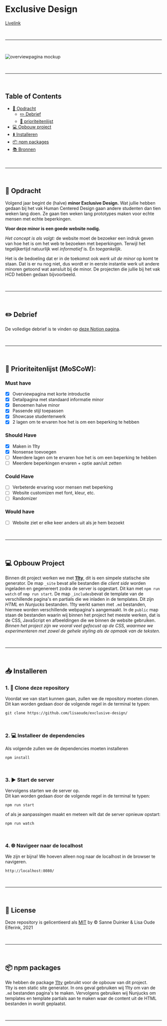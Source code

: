 # Exclusive Design
[Livelink](https://exclusive-design.netlify.app/)

</br>

---

</br>

![overviewpagina mockup](https://user-images.githubusercontent.com/57795294/122287333-1cc45080-cef1-11eb-9c39-8e463936abdc.png)

</br>

---

</br>

## Table of Contents
- [💬 Opdracht](#-opdracht)
    - [✏️ Debrief](#pencil2-debrief)
    - [👑 prioriteitenlijst](#crown-prioriteitenlijst-moscow)
- [💻 Opbouw project](#-opbouw-project)
- [⬇️ Installeren](#%EF%B8%8F-installeren)
- [📦 npm packages](#-npm-packages)
- [📚 Bronnen](#-bronnen)

</br>

---

</br>

## 💬 Opdracht 

Volgend jaar begint de (halve) **minor Exclusive Design.** Wat jullie hebben gedaan bij het
vak Human Centered Design gaan andere studenten dan tien weken lang doen. Ze gaan tien
weken lang prototypes maken voor echte mensen met echte beperkingen.

**Voor deze minor is een goede website nodig.**

*Het concept is als volgt:* de website moet de bezoeker een indruk geven van hoe het is
om het web te bezoeken met beperkingen. Terwijl het tegelijkertijd natuurlijk wel
*informatief* is. Én *toegankelijk*.

Het is de bedoeling dat er in de toekomst ook *werk uit de minor* op komt te staan. Dat is
er nu nog niet, dus wordt er in eerste instantie werk uit andere minoren getoond wat
aansluit bij de minor. De projecten die jullie bij het vak HCD hebben gedaan
bijvoorbeeld.

</br>

---

</br>

## :pencil2: Debrief

De volledige debrief is te vinden op [deze Notion pagina](https://www.notion.so/lisaoude/Debrief-991ec9b658554cc7b65f7a474989638f).

</br>

---

</br>

## :crown: Prioriteitenlijst (MoSCoW):

### Must have
- [x] Overviewpagina met korte introductie
- [X] Detailpagina met standaard informatie minor
- [x] Benoemen halve minor
- [x] Passende stijl toepassen
- [X] Showcase studentenwerk
- [x] 2 lagen om te ervaren hoe het is om een beperking te hebben

### Should Have
- [X] Maken in 11ty
- [x] Nonsense toevoegen
- [ ] Meerdere lagen om te ervaren hoe het is om een beperking te hebben
- [ ] Meerdere beperkingen ervaren + optie aan/uit zetten

### Could Have
- [ ] Verbeterde ervaring voor mensen met beperking
- [ ] Website customizen met font, kleur, etc.
- [ ] Randomizer

### Would have
- [ ] Website ziet er elke keer anders uit als je hem bezoekt

</br>

---

</br>

## 💻 Opbouw Project

Binnen dit project werken we met **[11ty](https://www.11ty.dev/)**, dit is een simpele statische site generator. De map `_site` bevat alle bestanden die *client side* worden ingeladen en gegenereert zodra de server is opgestart. Dit kan met `npm run watch` of `nmp run start`. De map `_includes`bevat de template van de verschillende pagina's en partials die we inladen in de templates. Dit zijn *HTML* en *Nunjucks* bestanden. 11ty werkt samen met `.md` bestanden, hiermee worden verschillende webpagina's aangemaakt. In de `public` map staan de bestanden waarin wij binnen het project het meeste werken, dat is de CSS, JavaScript en afbeeldingen die we binnen de website gebruiken. *Binnen het project zijn we vooral veel gefocust op de CSS, waarmee we experimenteren met zowel de gehele styling als de opmaak van de teksten.* 

</br>

---

</br>

## :inbox_tray: Installeren

### 1. :dancers: Clone deze repository

Voordat we van start kunnen gaan, zullen we de repository moeten clonen.  
Dit kan worden gedaan door de volgende regel in de terminal te typen:

```
git clone https://github.com/lisaoude/exclusive-design/
```

<br/>

### 2. :computer: Installeer de dependencies

Als volgende zullen we de dependencies moeten installeren


```
npm install
```

<br/>

### 3. :arrow_forward: Start de server

Vervolgens starten we de server op.  
Dit kan worden gedaan door de volgende regel in de terminal te typen:

```
npm run start
```

of als je aanpassingen maakt en meteen wilt dat de server opnieuw opstart:

```
npm run watch
```

<br/>

### 4. :globe_with_meridians: Navigeer naar de localhost

We zijn er bijna! We hoeven alleen nog naar de localhost in de browser te navigeren.

```
http://localhost:8080/
```

<br/>

---

</br>

## :closed_lock_with_key: License

Deze repository is gelicentieerd als [MIT](https://github.com/lisaoude/exclusive-design/blob/main/LICENSE) by © Sanne Duinker & Lisa Oude Elferink, 2021

<br/>

---

</br>

## 📦 npm packages

We hebben de package [11ty](https://www.11ty.dev/) gebruikt voor de opbouw van dit project.  
11ty is een static site generator. In ons geval gebruiken wij 11ty om van de `.md` bestanden pagina's te maken. Vervolgens gebruiken wij Nunjucks om templates en template partials aan te maken waar de content uit de HTML bestanden in wordt geplaatst.

</br>

---

